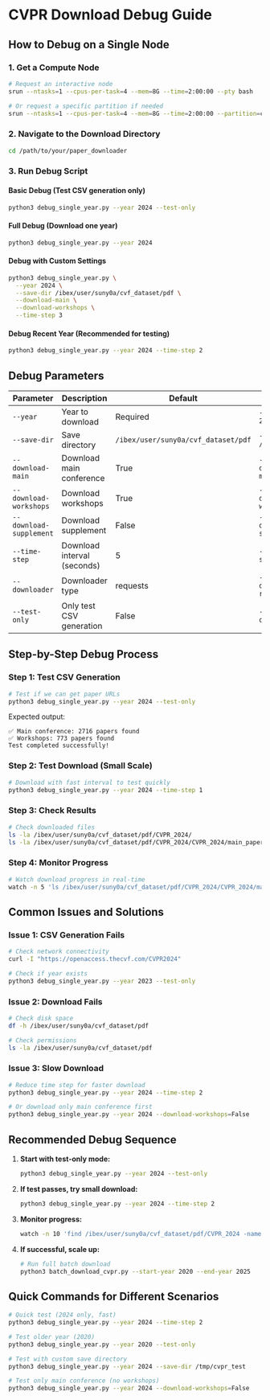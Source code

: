# CVPR Download Debug Guide

## How to Debug on a Single Node

### 1. Get a Compute Node
```bash
# Request an interactive node
srun --ntasks=1 --cpus-per-task=4 --mem=8G --time=2:00:00 --pty bash

# Or request a specific partition if needed
srun --ntasks=1 --cpus-per-task=4 --mem=8G --time=2:00:00 --partition=cpu --pty bash
```

### 2. Navigate to the Download Directory
```bash
cd /path/to/your/paper_downloader
```

### 3. Run Debug Script

#### Basic Debug (Test CSV generation only)
```bash
python3 debug_single_year.py --year 2024 --test-only
```

#### Full Debug (Download one year)
```bash
python3 debug_single_year.py --year 2024
```

#### Debug with Custom Settings
```bash
python3 debug_single_year.py \
  --year 2024 \
  --save-dir /ibex/user/suny0a/cvf_dataset/pdf \
  --download-main \
  --download-workshops \
  --time-step 3
```

#### Debug Recent Year (Recommended for testing)
```bash
python3 debug_single_year.py --year 2024 --time-step 2
```

## Debug Parameters

| Parameter | Description | Default | Example |
|-----------|-------------|---------|---------|
| `--year` | Year to download | Required | `--year 2024` |
| `--save-dir` | Save directory | `/ibex/user/suny0a/cvf_dataset/pdf` | `--save-dir /tmp/test` |
| `--download-main` | Download main conference | True | `--download-main` |
| `--download-workshops` | Download workshops | True | `--download-workshops` |
| `--download-supplement` | Download supplement | False | `--download-supplement` |
| `--time-step` | Download interval (seconds) | 5 | `--time-step 2` |
| `--downloader` | Downloader type | requests | `--downloader requests` |
| `--test-only` | Only test CSV generation | False | `--test-only` |

## Step-by-Step Debug Process

### Step 1: Test CSV Generation
```bash
# Test if we can get paper URLs
python3 debug_single_year.py --year 2024 --test-only
```

Expected output:
```
✅ Main conference: 2716 papers found
✅ Workshops: 773 papers found
Test completed successfully!
```

### Step 2: Test Download (Small Scale)
```bash
# Download with fast interval to test quickly
python3 debug_single_year.py --year 2024 --time-step 1
```

### Step 3: Check Results
```bash
# Check downloaded files
ls -la /ibex/user/suny0a/cvf_dataset/pdf/CVPR_2024/
ls -la /ibex/user/suny0a/cvf_dataset/pdf/CVPR_2024/CVPR_2024/main_paper/ | head -10
```

### Step 4: Monitor Progress
```bash
# Watch download progress in real-time
watch -n 5 'ls /ibex/user/suny0a/cvf_dataset/pdf/CVPR_2024/CVPR_2024/main_paper/ | wc -l'
```

## Common Issues and Solutions

### Issue 1: CSV Generation Fails
```bash
# Check network connectivity
curl -I "https://openaccess.thecvf.com/CVPR2024"

# Check if year exists
python3 debug_single_year.py --year 2023 --test-only
```

### Issue 2: Download Fails
```bash
# Check disk space
df -h /ibex/user/suny0a/cvf_dataset/pdf

# Check permissions
ls -la /ibex/user/suny0a/cvf_dataset/pdf
```

### Issue 3: Slow Download
```bash
# Reduce time step for faster download
python3 debug_single_year.py --year 2024 --time-step 2

# Or download only main conference first
python3 debug_single_year.py --year 2024 --download-workshops=False
```

## Recommended Debug Sequence

1. **Start with test-only mode:**
   ```bash
   python3 debug_single_year.py --year 2024 --test-only
   ```

2. **If test passes, try small download:**
   ```bash
   python3 debug_single_year.py --year 2024 --time-step 2
   ```

3. **Monitor progress:**
   ```bash
   watch -n 10 'find /ibex/user/suny0a/cvf_dataset/pdf/CVPR_2024 -name "*.pdf" | wc -l'
   ```

4. **If successful, scale up:**
   ```bash
   # Run full batch download
   python3 batch_download_cvpr.py --start-year 2020 --end-year 2025
   ```

## Quick Commands for Different Scenarios

```bash
# Quick test (2024 only, fast)
python3 debug_single_year.py --year 2024 --time-step 2

# Test older year (2020)
python3 debug_single_year.py --year 2020 --test-only

# Test with custom save directory
python3 debug_single_year.py --year 2024 --save-dir /tmp/cvpr_test

# Test only main conference (no workshops)
python3 debug_single_year.py --year 2024 --download-workshops=False
```
